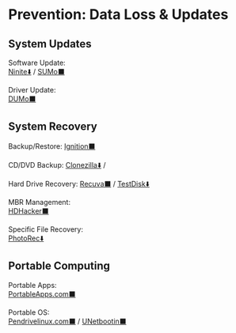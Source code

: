 # Prevention: Data Loss & Updates

## System Updates

Software Update:  
	[Ninite⬇️](https://ninite.com/) / 
	[SUMo⬛](https://kcsoftwares.com/?sumo)

Driver Update:  
	[DUMo⬛](https://kcsoftwares.com/?dumo)
  
## System Recovery

Backup/Restore:
	[Ignition⬛](https://kcsoftwares.com/?ignition)

CD/DVD Backup:
	[Clonezilla⬇️](https://clonezilla.org/) / 

Hard Drive Recovery:
	[Recuva⬛](https://www.ccleaner.com/recuva) / 
	[TestDisk⬇️](https://www.cgsecurity.org/wiki/TestDisk)

MBR Management:  
	[HDHacker⬛](http://dimio.altervista.org/eng/#HDHacker)

Specific File Recovery:  
	[PhotoRec⬇️](https://www.cgsecurity.org/wiki/PhotoRec)

## Portable Computing

Portable Apps:  
	[PortableApps.com⬛](https://portableapps.com/)
	
Portable OS:  
	[Pendrivelinux.com⬛](https://www.pendrivelinux.com/) / 
  [UNetbootin⬛](https://unetbootin.github.io/)
